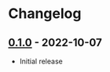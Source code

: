 # Changelog

## [0.1.0] - 2022-10-07

- Initial release

<!-- http://keepachangelog.com/ -->

<!-- [0.1.1]: https://github.com/zx/zx-pages/compare/v0.1.0...v0.1.1 -->
[0.1.0]: https://github.com/zx/zx-pages/releases/tag/v0.1.0
